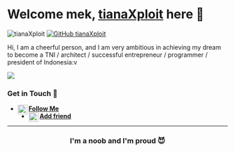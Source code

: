 # Welcome mek, [tianaXploit](http://tianaXploit.net) here 🙌

![tianaXploit](https://komarev.com/ghpvc/?username=tianaXploit&label=Views&color=blue&style=plastic)
[![GitHub tianaXploit](https://img.shields.io/github/followers/tianaXploit?label=follow&style=social)](https://github.com/tianaXploit)

Hi, I am a cheerful person, and I am very ambitious in achieving my dream to become a TNI / architect / successful entrepreneur / programmer / president of Indonesia:v

[<img align="center" src="https://github-readme-stats.vercel.app/api/top-langs/?username=tianaXploit&theme=light&hide_langs_below=1" />](https://github.com/tianaXploit)
<!-- Buset liat raw, pasti bang jago nih -->

### Get in Touch 🔎
- [<img alt="tianaXploit Instagram" align="left" width="22px" src="https://cdn.jsdelivr.net/npm/simple-icons@v3/icons/instagram.svg" /> **Follow Me**](https://instagram.com/tianacode)<br />
- [<img alt="tianaXploit Facebook" align="left" width="22px" src="https://cdn.jsdelivr.net/npm/simple-icons@v3/icons/facebook.svg" /> **Add friend**](https://www.facebook.com/profile.php?id=100010708354070)<br />
<!-- Mau nyontek yaaaa? Awokawok dasar anjing ya kamu -->

----------

<div align="center">
    <h3>I'm a noob and I'm proud 😈</h3>
</div>
